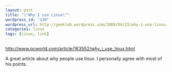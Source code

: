 ```yaml
--- 
layout: post
title: "\"Why I use Linux\""
wordpress_id: "139"
wordpress_url: http://geeklob.wordpress.com/2009/04/23/why-i-use-linux/
categories: linux
tags: [linux, link]
---
```

http://www.pcworld.com/article/163552/why_i_use_linux.html

A great article about why people use linux. I personally agree with most of his points.
